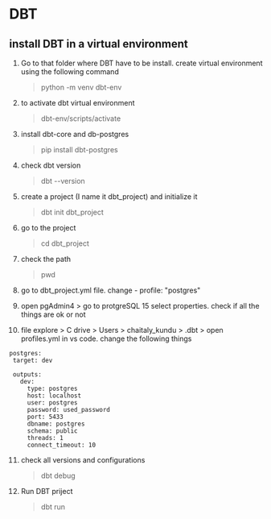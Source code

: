 # DBT

## install DBT in a virtual environment

1. Go to that folder where DBT have to be install. create virtual environment using the following command
   > python -m venv dbt-env
2. to activate dbt virtual environment
   > dbt-env/scripts/activate
3. install dbt-core and db-postgres
   > pip install dbt-postgres
4. check dbt version
   > dbt --version
5. create a project (I name it dbt_project) and initialize it

   > dbt init dbt_project

6. go to the project

   > cd dbt_project

7. check the path

   > pwd

8. go to dbt_project.yml file. change - profile: "postgres"
9. open pgAdmin4 > go to protgreSQL 15 select properties. check if all the things are ok or not
10. file explore > C drive > Users > chaitaly_kundu > .dbt > open profiles.yml in vs code. change the following things

```
postgres:
 target: dev

 outputs:
   dev:
     type: postgres
     host: localhost
     user: postgres
     password: used_password
     port: 5433
     dbname: postgres
     schema: public
     threads: 1
     connect_timeout: 10
```

11. check all versions and configurations

    > dbt debug

12. Run DBT priject
    > dbt run
